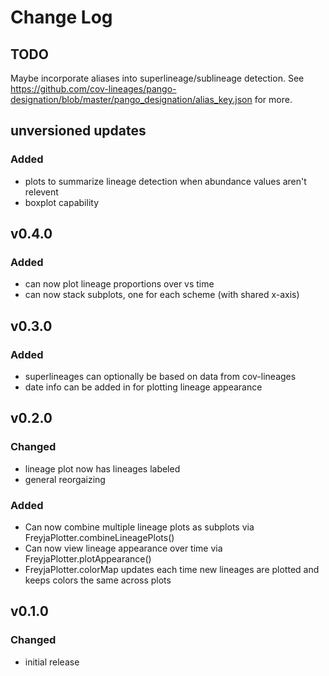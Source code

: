 # Change Log

## TODO
Maybe incorporate aliases into superlineage/sublineage detection. See https://github.com/cov-lineages/pango-designation/blob/master/pango_designation/alias_key.json for more.

## unversioned updates
### Added
* plots to summarize lineage detection when abundance values aren't relevent
* boxplot capability

## v0.4.0
### Added
* can now plot lineage proportions over vs time
* can now stack subplots, one for each scheme (with shared x-axis)

## v0.3.0
### Added
* superlineages can optionally be based on data from cov-lineages
* date info can be added in for plotting lineage appearance

## v0.2.0
### Changed
* lineage plot now has lineages labeled
* general reorgaizing
### Added
* Can now combine multiple lineage plots as subplots via FreyjaPlotter.combineLineagePlots()
* Can now view lineage appearance over time via FreyjaPlotter.plotAppearance()
* FreyjaPlotter.colorMap updates each time new lineages are plotted and keeps colors the same across plots

## v0.1.0
### Changed
* initial release
